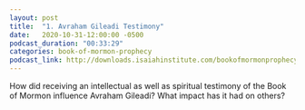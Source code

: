 ```yaml
---
layout: post
title:  "1. Avraham Gileadi Testimony"
date:   2020-10-31-12:00:00 -0500
podcast_duration: "00:33:29"
categories: book-of-mormon-prophecy
podcast_link: http://downloads.isaiahinstitute.com/bookofmormonprophecypodcast/Episode_01_v1.mp3
---
```

How did receiving an intellectual as well as spiritual testimony of the Book of Mormon influence Avraham Gileadi? What impact has it had on others?
